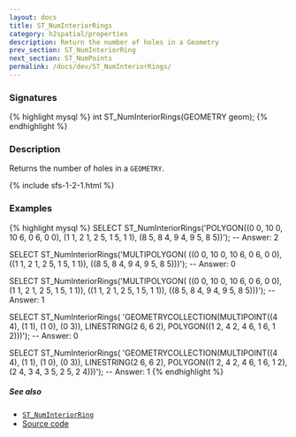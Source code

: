 ```yaml
---
layout: docs
title: ST_NumInteriorRings
category: h2spatial/properties
description: Return the number of holes in a Geometry
prev_section: ST_NumInteriorRing
next_section: ST_NumPoints
permalink: /docs/dev/ST_NumInteriorRings/
---
```


### Signatures

{% highlight mysql %}
int ST_NumInteriorRings(GEOMETRY geom);
{% endhighlight %}

### Description

Returns the number of holes in a `GEOMETRY`.

{% include sfs-1-2-1.html %}

### Examples

{% highlight mysql %}
SELECT ST_NumInteriorRings('POLYGON((0 0, 10 0, 10 6, 0 6, 0 0),
                                    (1 1, 2 1, 2 5, 1 5, 1 1), 
                                    (8 5, 8 4, 9 4, 9 5, 8 5))');
-- Answer: 2

SELECT ST_NumInteriorRings('MULTIPOLYGON(
                                ((0 0, 10 0, 10 6, 0 6, 0 0), 
                                ((1 1, 2 1, 2 5, 1 5, 1 1)), 
                                ((8 5, 8 4, 9 4, 9 5, 8 5)))');
-- Answer: 0

SELECT ST_NumInteriorRings('MULTIPOLYGON(
                                ((0 0, 10 0, 10 6, 0 6, 0 0),
                                 (1 1, 2 1, 2 5, 1 5, 1 1)), 
                                ((1 1, 2 1, 2 5, 1 5, 1 1)), 
                                ((8 5, 8 4, 9 4, 9 5, 8 5)))');
-- Answer: 1

SELECT ST_NumInteriorRings(
     'GEOMETRYCOLLECTION(MULTIPOINT((4 4), (1 1), (1 0), (0 3)), 
                         LINESTRING(2 6, 6 2), 
                         POLYGON((1 2, 4 2, 4 6, 1 6, 1 2)))');
-- Answer: 0

SELECT ST_NumInteriorRings(
     'GEOMETRYCOLLECTION(MULTIPOINT((4 4), (1 1), (1 0), (0 3)), 
                         LINESTRING(2 6, 6 2), 
                         POLYGON((1 2, 4 2, 4 6, 1 6, 1 2),
                                 (2 4, 3 4, 3 5, 2 5, 2 4)))');
-- Answer: 1
{% endhighlight %}

##### See also

* [`ST_NumInteriorRing`](../ST_NumInteriorRing)
* <a href="https://github.com/irstv/H2GIS/blob/master/h2spatial/src/main/java/org/h2gis/h2spatial/internal/function/spatial/properties/ST_NumInteriorRings.java" target="_blank">Source code</a>
